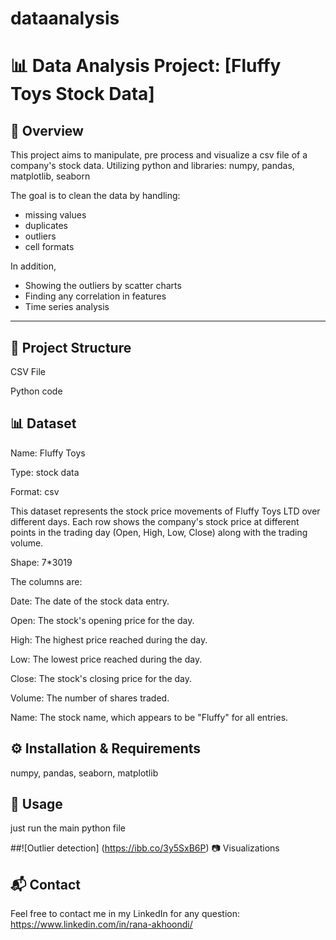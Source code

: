 
# dataanalysis

  

# 📊 Data Analysis Project: [Fluffy Toys Stock Data]

  

## 📌 Overview

This project aims to manipulate, pre process and visualize a csv file of a company's stock data. Utilizing python and libraries: numpy, pandas, matplotlib, seaborn 

The goal is to clean the data by handling:

 - missing values 
 - duplicates
 - outliers
 - cell formats

In addition, 

 - Showing the outliers by scatter charts
 - Finding any correlation in features
 - Time series analysis
---

## 📂 Project Structure

CSV File

Python code 

## 📊 Dataset

Name: Fluffy Toys

Type: stock data

Format: csv

This dataset represents the stock price movements of Fluffy Toys LTD over different days. Each row shows the company's stock price at different points in the trading day (Open, High, Low, Close) along with the trading volume.

Shape: 7*3019

The columns are:

Date: The date of the stock data entry.

Open: The stock's opening price for the day.

High: The highest price reached during the day.

Low: The lowest price reached during the day.

Close: The stock's closing price for the day.

Volume: The number of shares traded.

Name: The stock name, which appears to be "Fluffy" for all entries.

  

## ⚙️ Installation & Requirements

numpy, pandas, seaborn, matplotlib

## 🚀 Usage
just run the main python file 

##![Outlier detection] (https://ibb.co/3y5SxB6P) 📷 Visualizations

## 📬 Contact
Feel free to contact me in my LinkedIn for any question: 
https://www.linkedin.com/in/rana-akhoondi/